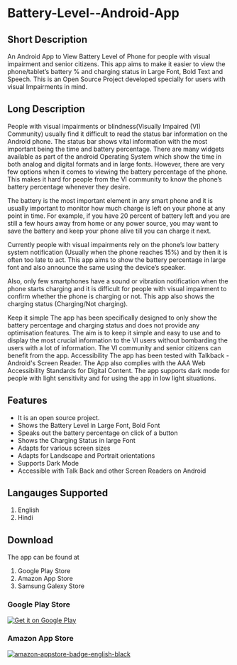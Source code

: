 # Battery-Level--Android-App
## Short Description
An Android App to View Battery Level of Phone for people with visual impairment and senior citizens.
This app aims to make it easier to view the phone/tablet’s battery %  and charging status in Large Font, Bold Text and Speech.
This is an Open Source Project developed specially for users with visual Impairments in mind. 
## Long Description
People with visual impairments or blindness(Visually Impaired (VI) Community) usually find it difficult to read the status bar information on the Android phone. The status bar shows vital information with the most important being the time and battery percentage. There are many widgets available as part of the android Operating System which show the time in both analog and digital formats and in large fonts. However, there are very few options when it comes to viewing the battery percentage of the phone. This makes it hard for people from the VI community to know the phone’s battery percentage whenever they desire. 

The battery is the most important element in any smart phone and it is usually important to monitor how much charge is left on your phone at any point in time. For example, if you have 20 percent of battery left and you are still a few hours away from home or any power source, you may want to save the battery and keep your phone alive till you can charge it next.

Currently people with visual impairments rely on the phone’s low battery system notification (Usually when the phone reaches 15%) and by then it is often too late to act. This app aims to show the battery percentage in large font and also announce the same using the device’s speaker.

Also, only few smartphones have a sound or vibration notification when the phone starts charging and it is difficult for people with visual impairment to confirm whether the phone is charging or not.  This app also shows the charging status (Charging/Not charging).  

Keep it simple 
The app has been specifically designed to only show the battery percentage and charging status  and does not provide any optimisation features. The aim is to keep it simple and easy to use and to display the most crucial information to the VI users without bombarding the users with a lot of information. The VI community and senior citizens can benefit from the app.
Accessibility 
The app has been tested with Talkback -Android's Screen Reader. The App also complies with the AAA Web Accessibility Standards for Digital Content. The app supports dark mode for people with light sensitivity and for using the app in low light situations.
## Features
- It is an open source project.
- Shows the Battery Level in Large Font, Bold Font 
- Speaks out the battery percentage on click of a button
- Shows the Charging Status in large Font
- Adapts for various screen sizes
- Adapts for Landscape and Portrait orientations
- Supports Dark Mode
- Accessible with Talk Back and other Screen Readers on Android
## Langauges Supported
1. English
2. Hindi
## Download
The app can be found at
1. Google Play Store
2. Amazon App Store
3. Samsung Galexy Store
### Google Play Store
<a href='https://play.google.com/store/apps/details?id=com.varunmanojkumar.batterylevel&pcampaignid=pcampaignidMKT-Other-global-all-co-prtnr-py-PartBadge-Mar2515-1'><img alt='Get it on Google Play' src='https://play.google.com/intl/en_us/badges/static/images/badges/en_badge_web_generic.png'/></a>
### Amazon App Store
[![amazon-appstore-badge-english-black](https://user-images.githubusercontent.com/88669630/156795259-a23208e9-b3a4-401c-bde0-0df46492d6a1.png)](https://www.amazon.com/gp/product/B09SCJ84Z6)
